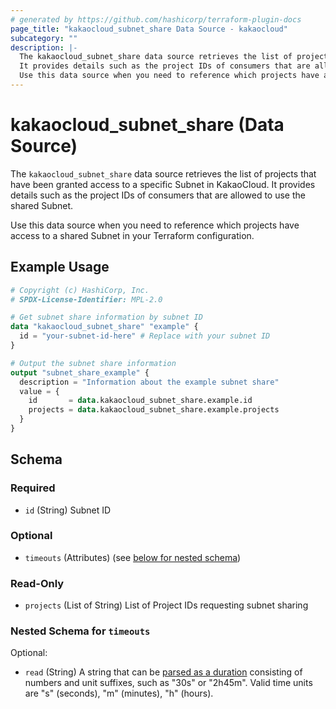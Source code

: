 ```yaml
---
# generated by https://github.com/hashicorp/terraform-plugin-docs
page_title: "kakaocloud_subnet_share Data Source - kakaocloud"
subcategory: ""
description: |-
  The kakaocloud_subnet_share data source retrieves the list of projects that have been granted access to a specific Subnet in KakaoCloud.
  It provides details such as the project IDs of consumers that are allowed to use the shared Subnet.
  Use this data source when you need to reference which projects have access to a shared Subnet in your Terraform configuration.
---
```


# kakaocloud_subnet_share (Data Source)

The `kakaocloud_subnet_share` data source retrieves the list of projects that have been granted access to a specific Subnet in KakaoCloud.
It provides details such as the project IDs of consumers that are allowed to use the shared Subnet.

Use this data source when you need to reference which projects have access to a shared Subnet in your Terraform configuration.

## Example Usage

```terraform
# Copyright (c) HashiCorp, Inc.
# SPDX-License-Identifier: MPL-2.0

# Get subnet share information by subnet ID
data "kakaocloud_subnet_share" "example" {
  id = "your-subnet-id-here" # Replace with your subnet ID
}

# Output the subnet share information
output "subnet_share_example" {
  description = "Information about the example subnet share"
  value = {
    id       = data.kakaocloud_subnet_share.example.id
    projects = data.kakaocloud_subnet_share.example.projects
  }
}
```

<!-- schema generated by tfplugindocs -->
## Schema

### Required

- `id` (String) Subnet ID

### Optional

- `timeouts` (Attributes) (see [below for nested schema](#nestedatt--timeouts))

### Read-Only

- `projects` (List of String) List of Project IDs requesting subnet sharing

<a id="nestedatt--timeouts"></a>
### Nested Schema for `timeouts`

Optional:

- `read` (String) A string that can be [parsed as a duration](https://pkg.go.dev/time#ParseDuration) consisting of numbers and unit suffixes, such as "30s" or "2h45m". Valid time units are "s" (seconds), "m" (minutes), "h" (hours).
